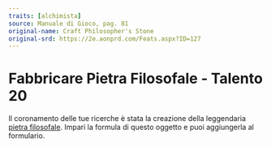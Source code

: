 ```yaml
---
traits: [alchimista]
source: Manuale di Gioco, pag. 81
original-name: Craft Philosopher's Stone
original-srd: https://2e.aonprd.com/Feats.aspx?ID=127
---
```


# Fabbricare Pietra Filosofale - Talento 20

Il coronamento delle tue ricerche è stata la creazione della leggendaria
[pietra filosofale](/equipaggiamento/oggetti-alchemici/strumenti-alchemici/pietra-filosofale).
Impari la formula di questo oggetto e puoi aggiungerla al formulario.
